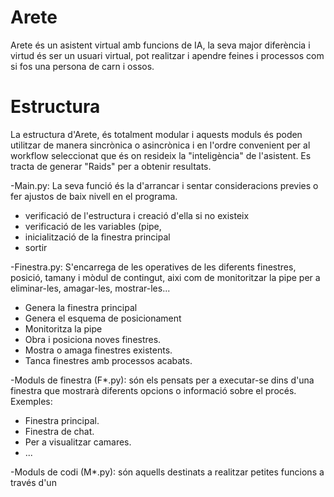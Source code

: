 # Arete
Arete és un asistent virtual amb funcions de IA, la seva major diferència i virtud és ser un usuari virtual, pot realitzar i apendre feines i processos com si fos una persona de carn i ossos.

# Estructura
La estructura d'Arete, és totalment modular i aquests moduls és poden utilitzar de manera sincrònica o asincrònica i en l'ordre convenient per al workflow seleccionat que és on resideix la "inteligència" de l'asistent. Es tracta de generar "Raids" per a obtenir resultats.

-Main.py: La seva funció és la d'arrancar i sentar consideracions previes o fer ajustos de baix nivell en el programa.
  - verificació de l'estructura i creació d'ella si no existeix
  - verificació de les variables (pipe,
  - inicialització de la finestra principal
  - sortir

-Finestra.py: S'encarrega de les operatives de les diferents finestres, posició, tamany i mòdul de contingut, aixi com de monitoritzar la pipe per a eliminar-les, amagar-les, mostrar-les...
  - Genera la finestra principal
  - Genera el esquema de posicionament
  - Monitoritza la pipe
  - Obra i posiciona noves finestres.
  - Mostra o amaga finestres existents.
  - Tanca finestres amb processos acabats.

-Moduls de finestra (F*.py): són els pensats per a executar-se dins d'una finestra que mostrarà diferents opcions o informació sobre el procés.
  Exemples:
  - Finestra principal.
  - Finestra de chat.
  - Per a visualitzar camares.
  - ...

-Moduls de codi (M*.py): són aquells destinats a realitzar petites funcions a través d'un
